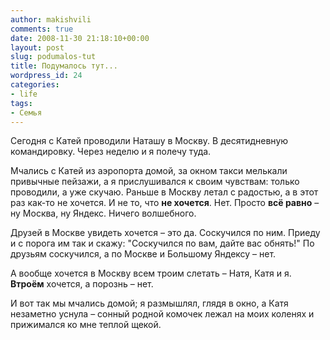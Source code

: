 ```yaml
---
author: makishvili
comments: true
date: 2008-11-30 21:18:10+00:00
layout: post
slug: podumalos-tut
title: Подумалось тут...
wordpress_id: 24
categories:
- life
tags:
- Семья
---
```


Сегодня с Катей проводили Наташу в Москву. В десятидневную командировку. Через неделю и я полечу туда.

Мчались с Катей из аэропорта домой, за окном  такси мелькали привычные пейзажи, а я прислушивался к своим чувствам: только проводили, а уже скучаю. Раньше в Москву летал с радостью, а в этот раз как-то не хочется. И не то, что **не хочется**. Нет. Просто **всё равно** – ну Москва, ну Яндекс. Ничего волшебного.

Друзей в Москве увидеть хочется – это да. Соскучился по ним. Приеду и с порога им так и скажу: "Соскучился по вам, дайте вас обнять!"
По друзьям соскучился, а по Москве и Большому Яндексу – нет.

А вообще хочется в Москву всем троим слетать – Натя, Катя и я. **Втроём** хочется, а порознь – нет.

И вот так мы мчались домой; я размышлял, глядя в окно, а Катя незаметно уснула – сонный родной комочек лежал на моих коленях и прижимался ко мне теплой щекой.
